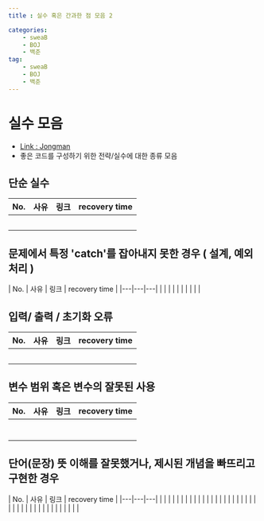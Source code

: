 ```yaml
---
title : 실수 혹은 간과한 점 모음 2

categories:
    - sweaB
    - BOJ
    - 백준
tag:
    - sweaB
    - BOJ
    - 백준
---
```


# 실수 모음
- [Link : Jongman](https://beenpow.github.io/jongman/2019/11/24/Jongman1/)
- 좋은 코드를 구성하기 위한 전략/실수에 대한 종류 모음

## 단순 실수

| No.  | 사유  | 링크  | recovery time |
|---|---|---|--|
|   |   |   |  |
|   |   |   |  |
|   |   |   |  |
|   |   |   |  |
|   |   |   |  |


## 문제에서 특정 'catch'를 잡아내지 못한 경우 ( 설계, 예외처리 )

| No.  | 사유  | 링크  | recovery time |
|---|---|---|
|   |   |   | |
|   |   |   | |



## 입력/ 출력 / 초기화 오류

| No.  | 사유  | 링크  | recovery time |
|---|---|---|--|
|   |   |   |  |
|   |   |   |  |
|   |   |   |  |
|   |   |   |  |
|   |   |   |  |


## 변수 범위 혹은 변수의 잘못된 사용

| No.  | 사유  | 링크  | recovery time |
|---|---|---|--|
|   |   |   |  |
|   |   |   |  |
|   |   |   |  |
|   |   |   |  |
|   |   |   |  |
|   |   |   |  |
|   |   |   |  |


## 단어(문장) 뜻 이해를 잘못했거나, 제시된 개념을 빠뜨리고 구현한 경우

| No.  | 사유  | 링크  | recovery time |
|---|---|---|
|   |   |   |
|   |   |   |
|   |   |   |
|   |   |   |
|   |   |   |
|   |   |   |
|   |   |   |
|   |   |   |
|   |   |   |
|   |   |   |


